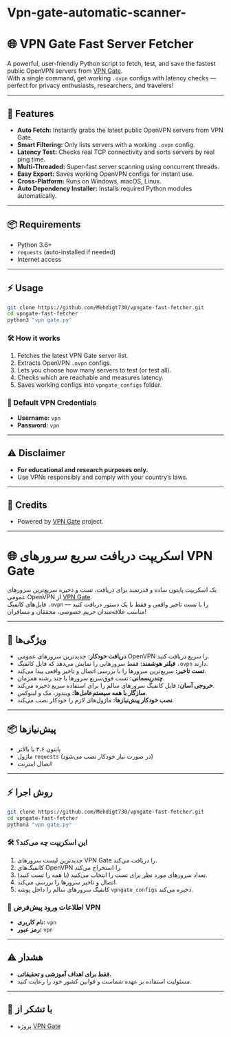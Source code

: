 # Vpn-gate-automatic-scanner-

# 🌐 VPN Gate Fast Server Fetcher

A powerful, user-friendly Python script to fetch, test, and save the fastest public OpenVPN servers from [VPN Gate](https://www.vpngate.net/).  
With a single command, get working `.ovpn` configs with latency checks — perfect for privacy enthusiasts, researchers, and travelers!

---

## 🚀 Features

- **Auto Fetch:** Instantly grabs the latest public OpenVPN servers from VPN Gate.
- **Smart Filtering:** Only lists servers with a working `.ovpn` config.
- **Latency Test:** Checks real TCP connectivity and sorts servers by real ping time.
- **Multi-Threaded:** Super-fast server scanning using concurrent threads.
- **Easy Export:** Saves working OpenVPN configs for instant use.
- **Cross-Platform:** Runs on Windows, macOS, Linux.
- **Auto Dependency Installer:** Installs required Python modules automatically.

---

## 📦 Requirements

- Python 3.6+
- `requests` (auto-installed if needed)
- Internet access

---

## ⚡️ Usage

```bash
git clone https://github.com/Mehdigt730/vpngate-fast-fetcher.git
cd vpngate-fast-fetcher
python3 "vpn gate.py"
```

### 🛠 How it works

1. Fetches the latest VPN Gate server list.
2. Extracts OpenVPN `.ovpn` configs.
3. Lets you choose how many servers to test (or test all).
4. Checks which are reachable and measures latency.
5. Saves working configs into `vpngate_configs` folder.

### 🔑 Default VPN Credentials

- **Username:** `vpn`
- **Password:** `vpn`

---

## ⚠️ Disclaimer

- **For educational and research purposes only.**
- Use VPNs responsibly and comply with your country’s laws.

---

## 🤝 Credits

- Powered by [VPN Gate](https://www.vpngate.net/) project.

---

# 🌐 اسکریپت دریافت سریع سرورهای VPN Gate

یک اسکریپت پایتون ساده و قدرتمند برای دریافت، تست و ذخیره سریع‌ترین سرورهای عمومی OpenVPN از [VPN Gate](https://www.vpngate.net/).  
فایل‌های کانفیگ `.ovpn` را با تست تاخیر واقعی و فقط با یک دستور دریافت کنید — مناسب علاقه‌مندان حریم خصوصی، محققان و مسافران!

---

## 🚀 ویژگی‌ها

- **دریافت خودکار:** جدیدترین سرورهای عمومی OpenVPN را سریع دریافت کنید.
- **فیلتر هوشمند:** فقط سرورهایی را نمایش می‌دهد که فایل کانفیگ `.ovpn` دارند.
- **تست تاخیر:** سریع‌ترین سرورها را با بررسی اتصال و تاخیر واقعی پیدا می‌کند.
- **چندریسمانی:** تست فوق‌سریع سرورها با چند رشته همزمان.
- **خروجی آسان:** فایل کانفیگ سرورهای سالم را برای استفاده سریع ذخیره می‌کند.
- **سازگار با همه سیستم‌عامل‌ها:** ویندوز، مک و لینوکس.
- **نصب خودکار پیش‌نیازها:** ماژول‌های لازم را خودکار نصب می‌کند.

---

## 📦 پیش‌نیازها

- پایتون ۳.۶ یا بالاتر
- ماژول `requests` (در صورت نیاز خودکار نصب می‌شود)
- اتصال اینترنت

---

## ⚡️ روش اجرا

```bash
git clone https://github.com/Mehdigt730/vpngate-fast-fetcher.git
cd vpngate-fast-fetcher
python3 "vpn gate.py"
```

### 🛠 این اسکریپت چه می‌کند؟

1. جدیدترین لیست سرورهای VPN Gate را دریافت می‌کند.
2. کانفیگ‌های OpenVPN را استخراج می‌کند.
3. تعداد سرورهای مورد نظر برای تست را انتخاب می‌کنید (یا همه را تست کنید).
4. اتصال و تاخیر سرورها را بررسی می‌کند.
5. کانفیگ سرورهای سالم را داخل پوشه `vpngate_configs` ذخیره می‌کند.

### 🔑 اطلاعات ورود پیش‌فرض VPN

- **نام کاربری:** `vpn`
- **رمز عبور:** `vpn`

---

## ⚠️ هشدار

- **فقط برای اهداف آموزشی و تحقیقاتی.**
- مسئولیت استفاده بر عهده شماست و قوانین کشور خود را رعایت کنید.

---

## 🤝 با تشکر از

- پروژه [VPN Gate](https://www.vpngate.net/)
